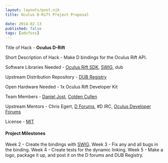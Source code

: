 ```yaml
---
layout: layouts/post.njk
title: Oculus D-Rift Project Proposal

date: 2014-02-13
published: false
tags: [advfoss]
---
```


Title of Hack - **Oculus D-Rift**

Short Description of Hack - Make D bindings for the Oculus Rift API.

Software Libraries Needed - [Oculus Rift SDK](https://developer.oculusvr.com), [SWIG](http://swig.org/), dub

Upstream Distribution Repository - [DUB Registry](http://code.dlang.org/)

Open Hardware Needed - 1x Oculus Rift Developer Kit

Team Members - [Daniel Jost](http://danieljost.com), [Colden Cullen](http://coldencullen.com)

Upstream Mentors - Chris Egert, [D Forums](http://forum.dlang.org/), #D IRC, [Oculus Developer Forums](https://developer.oculusvr.com/forums/)

License - [MIT](http://opensource.org/licenses/MIT)

#### Project Milestones

Week 2 - Create the bindings with [SWIG](http://swig.org/).
Week 3 - Fix any and all bugs in the binding.
Week 4 - Create tests for the dynamic linking.
Week 5 - Make a logo, package it up, and post it on the D forums and DUB Registry.

